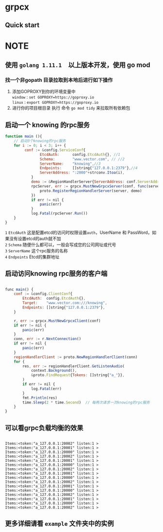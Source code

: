 # grpcx

## Quick start

# NOTE
 
 ## 使用 `golang 1.11.1  `以上版本开发，使用 go mod <br>
 
 ### 找一个非gopath 目录拉取到本地后进行如下操作<br>
 1. 添加GOPROXY到你的环境变量中<br>
    `window` : `set GOPROXY=https://goproxy.io` <br>
    `linux` : `export GOPROXY=https://goproxy.io`<br>
 2. 进行你的项目根目录 执行 命令 `go mod tidy` 来拉取所有依赖包<br>
 
 
## 启动一个 knowing 的rpc服务<br>

```javascript 1.8
function main (){
    // 启动3个knowing的rpc服务
    for i := 0; i < 3; i++ {
         conf := &config.ServiceConf{
                EtcdAuth:      config.EtcdAuth{}, //1
                Schema:        "www.vector.com", // //2
                ServerName:    "knowing",//3
                Endpoints:     []string{"127.0.0.1:2379"},//4
                ServerAddress: ":2000"+strconv.Itoa(i),
            }
            demo := &RegionHandlerServer{ServerAddress: conf.ServerAddress}
            rpcServer, err := grpcx.MustNewGrpcxServer(conf, func(server *grpc.Server) {
                proto.RegisterRegionHandlerServer(server, demo)
            })
            if err != nil {
                panic(err)
            }
            log.Fatal(rpcServer.Run())
    }
}
```
`1`  `EtcdAuth` 这是配置etcd的访问时权限设置`auth`，UserName 和 PassWord，如果没有设置etcd的auth就不加 <br>
`2` `Schema` 随便什么都可以，一般会写成您的公司网址或代号<br>
`3` `ServerName` 这个rpc服务的名称<br>
`4` `Endpoints` Etcd的集群地址<br>



## 启动访问knowing rpc服务的客户端

```javascript 1.8

func main() {
	conf := &config.ClientConf{
		EtcdAuth:  config.EtcdAuth{},
		Target:    "www.vector.com:///knowing",
		Endpoints: []string{"127.0.0.1:2379"},
	}

	r, err := grpcx.MustNewGrpcxClient(conf)
	if err != nil {
		panic(err)
	}
	conn, err := r.NextConnection()
	if err != nil {
		panic(err)
	}
	regionHandlerClient := proto.NewRegionHandlerClient(conn)
	for {
		res, err := regionHandlerClient.GetListenAudio(
			context.Background(),
			&proto.FindRequest{Tokens: []string{"a_"}},
		)
		if err != nil {
			log.Fatal(err)
		}
		fmt.Println(res)
		time.Sleep(2 * time.Second)  // 每两次请求一次knowing的rpc服务
	}
}
```



## 可以看grpc负载均衡的效果

```cgo

Items:<token:"a_127.0.0.1:20002" listen:1 > 
Items:<token:"a_127.0.0.1:20001" listen:1 > 
Items:<token:"a_127.0.0.1:20000" listen:1 > 
Items:<token:"a_127.0.0.1:20002" listen:1 > 
Items:<token:"a_127.0.0.1:20001" listen:1 > 
Items:<token:"a_127.0.0.1:20000" listen:1 > 
Items:<token:"a_127.0.0.1:20002" listen:1 > 
Items:<token:"a_127.0.0.1:20001" listen:1 > 
Items:<token:"a_127.0.0.1:20000" listen:1 > 
Items:<token:"a_127.0.0.1:20002" listen:1 > 
Items:<token:"a_127.0.0.1:20001" listen:1 > 
Items:<token:"a_127.0.0.1:20000" listen:1 > 
Items:<token:"a_127.0.0.1:20002" listen:1 > 
Items:<token:"a_127.0.0.1:20001" listen:1 > 
Items:<token:"a_127.0.0.1:20000" listen:1 > 
Items:<token:"a_127.0.0.1:20002" listen:1 > 
```


## 更多详细请看 `example` 文件夹中的实例